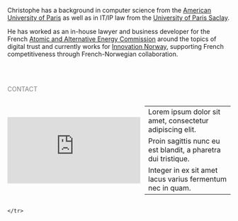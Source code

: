 Christophe has a background in computer science from the <a href="https://www.aup.edu/">American University of Paris</a> as well as in IT/IP law from the <a href="https://www.universite-paris-saclay.fr/en">University of Paris Saclay</a>.

He has worked as an in-house lawyer and business developer for the French <a href="https://list.cea.fr/en/digital-trust-building-a-more-secure-digital-world/">Atomic and Alternative Energy Commission</a> around the topics of digital trust and currently works for <a href="https://en.innovasjonnorge.no">Innovation Norway</a>, supporting French competitiveness through French-Norwegian collaboration.

<br>
<br>

<span style="color:grey">CONTACT</span> <br>



<tr>
<div style="display: flex; align-items: center;">
    <iframe class="tabContent" name="tabIframe2" frameborder="0" src="https://api.mapbox.com/styles/v1/chrisatmap/clqdjwxk300dw01qv1mu6cx9m.html?title=false&access_token=pk.eyJ1IjoiY2hyaXNhdG1hcCIsImEiOiJjbHFkanRndW8wNjA3MmpudXd6MnZqNDIzIn0.j2jlIdifM0ESvNBNlKXQ-A&zoomwheel=false#10.44/48.8682/2.3152" title="Monochrome" style="border:none;"></iframe>
    <table style="margin-left: 10px;">
        <tr>
            <td>Lorem ipsum dolor sit amet, consectetur adipiscing elit.</td>
        </tr>
        <tr>
            <td>Proin sagittis nunc eu est blandit, a pharetra dui tristique.</td>
        </tr>
        <tr>
            <td>Integer in ex sit amet lacus varius fermentum nec in quam.</td>
        </tr>
    </table>
</div>


    </tr>

    
